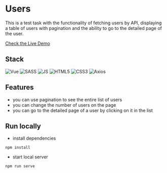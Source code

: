 # Users

This is a test task with the functionality of fetching users by API, displaying a table of users with pagination and the ability to go to the detailed page of the user.

[Check the Live Demo](https://savelyolegych.github.io/Users/)

## Stack

![Vue](https://img.shields.io/badge/Vue%20js-35495E?style=for-the-badge&logo=vuedotjs&logoColor=4FC08D)
![SASS](https://img.shields.io/badge/Sass-CC6699?style=for-the-badge&logo=sass&logoColor=white)
![JS](https://img.shields.io/badge/JavaScript-323330?style=for-the-badge&logo=javascript&logoColor=F7DF1E)
![HTML5](https://img.shields.io/badge/html5-%23E34F26.svg?style=for-the-badge&logo=html5&logoColor=white)
![CSS3](https://img.shields.io/badge/css3-%231572B6.svg?style=for-the-badge&logo=css3&logoColor=white)
![Axios](https://img.shields.io/badge/axios-671ddf?&style=for-the-badge&logo=axios&logoColor=white)

## Features

* you can use pagination to see the entire list of users
* you can change the number of users on the page
* you can go to the detailed page of a user by clicking on it in the list

## Run locally

* install dependencies
```
npm install
```

* start local server
```
npm run serve
```
